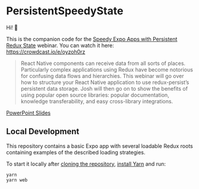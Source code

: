 # PersistentSpeedyState

Hi! 👋

This is the companion code for the [Speedy Expo Apps with Persistent Redux State](https://swmansion.com/academy/webinars/josh-goldberg-speedy-expo-apps-with-persistent-redux-state) webinar.
You can watch it here: https://crowdcast.io/e/oyzoh0rz

> React Native components can receive data from all sorts of places.
> Particularly complex applications using Redux have become notorious for confusing data flows and hierarchies.
> This webinar will go over how to structure your React Native application to use redux-persist’s persistent data storage.
> Josh will then go on to show the benefits of using popular open source libraries: popular documentation, knowledge transferability, and easy cross-library integrations.

[PowerPoint Slides](https://1drv.ms/p/s!AvUc1cvPrJnWvs4PRk6Oj_cAYkiGyA?e=BkvB75)

## Local Development

This repository contains a basic Expo app with several loadable Redux roots containing examples of the described loading strategies.

To start it locally after [cloning the repository](https://docs.github.com/en/github/creating-cloning-and-archiving-repositories/cloning-a-repository), [install Yarn](https://yarnpkg.com) and run:

```shell
yarn
yarn web
```
